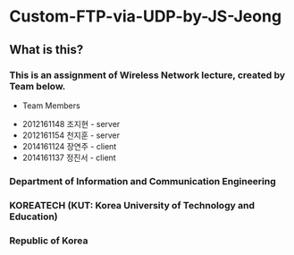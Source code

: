 # Custom-FTP-via-UDP-by-JS-Jeong
## What is this?
### This is an assignment of Wireless Network lecture, created by Team below.

* Team Members
+ 2012161148 조지현 - server
+ 2012161154 천지훈 - server
+ 2014161124 장연주 - client
+ 2014161137 정진서 - client

### Department of Information and Communication Engineering
### KOREATECH (KUT: Korea University of Technology and Education)
### Republic of Korea
